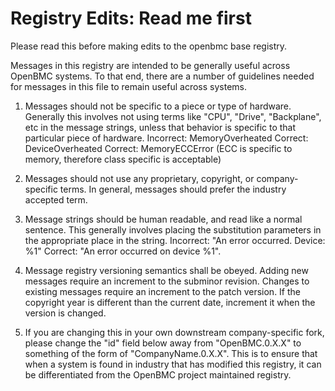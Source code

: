 # Registry Edits: Read me first

Please read this before making edits to the openbmc base registry.

Messages in this registry are intended to be generally useful across OpenBMC
systems. To that end, there are a number of guidelines needed for messages in
this file to remain useful across systems.

1. Messages should not be specific to a piece or type of hardware. Generally
   this involves not using terms like "CPU", "Drive", "Backplane", etc in the
   message strings, unless that behavior is specific to that particular piece of
   hardware. Incorrect: MemoryOverheated Correct: DeviceOverheated Correct:
   MemoryECCError (ECC is specific to memory, therefore class specific is
   acceptable)

2. Messages should not use any proprietary, copyright, or company-specific
   terms. In general, messages should prefer the industry accepted term.

3. Message strings should be human readable, and read like a normal sentence.
   This generally involves placing the substitution parameters in the
   appropriate place in the string. Incorrect: "An error occurred. Device: %1"
   Correct: "An error occurred on device %1".

4. Message registry versioning semantics shall be obeyed. Adding new messages
   require an increment to the subminor revision. Changes to existing messages
   require an increment to the patch version. If the copyright year is different
   than the current date, increment it when the version is changed.

5. If you are changing this in your own downstream company-specific fork, please
   change the "id" field below away from "OpenBMC.0.X.X" to something of the
   form of "CompanyName.0.X.X". This is to ensure that when a system is found in
   industry that has modified this registry, it can be differentiated from the
   OpenBMC project maintained registry.
